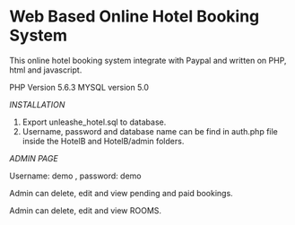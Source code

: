 Web Based Online Hotel Booking System
==============================

This online hotel booking system integrate with Paypal and written on PHP, html and javascript.

PHP Version 5.6.3
MYSQL version 5.0

*INSTALLATION*


1. Export unleashe_hotel.sql to database.
2. Username, password and database name can be find in auth.php file inside the HotelB and HotelB/admin folders.


*ADMIN PAGE*

Username: demo , password: demo

Admin can delete, edit and view pending and paid bookings.

Admin can delete, edit and view ROOMS.



